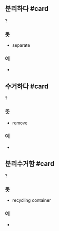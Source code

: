 ## 분리하다 #card
?
### 뜻
- separate
### 예
-
<!--SR:!2024-08-09,3,268-->

## 수거하다 #card
?
### 뜻
- remove
### 예
-
<!--SR:!2024-09-05,1,190-->

## 분리수거함 #card
?
### 뜻
- recycling container
### 예
-

